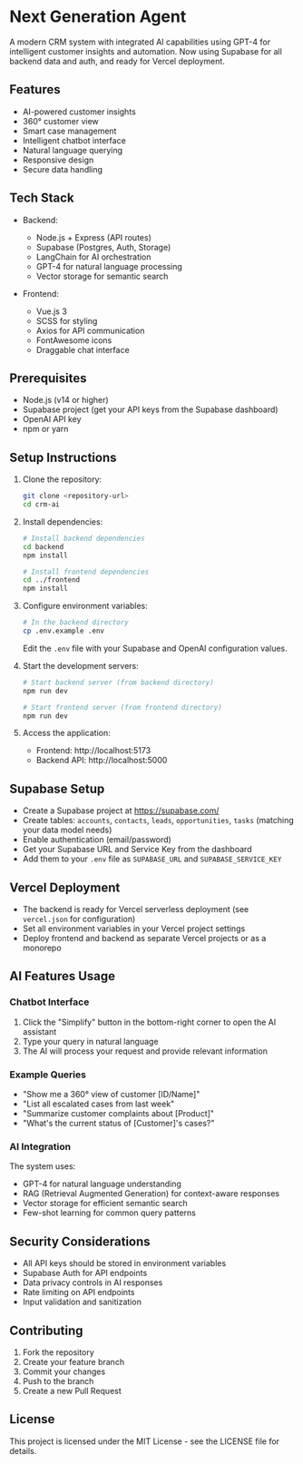 # Next Generation Agent

A modern CRM system with integrated AI capabilities using GPT-4 for intelligent customer insights and automation. Now using Supabase for all backend data and auth, and ready for Vercel deployment.

## Features

- AI-powered customer insights
- 360° customer view
- Smart case management
- Intelligent chatbot interface
- Natural language querying
- Responsive design
- Secure data handling

## Tech Stack

- Backend:
  - Node.js + Express (API routes)
  - Supabase (Postgres, Auth, Storage)
  - LangChain for AI orchestration
  - GPT-4 for natural language processing
  - Vector storage for semantic search

- Frontend:
  - Vue.js 3
  - SCSS for styling
  - Axios for API communication
  - FontAwesome icons
  - Draggable chat interface

## Prerequisites

- Node.js (v14 or higher)
- Supabase project (get your API keys from the Supabase dashboard)
- OpenAI API key
- npm or yarn

## Setup Instructions

1. Clone the repository:
   ```bash
   git clone <repository-url>
   cd crm-ai
   ```

2. Install dependencies:
   ```bash
   # Install backend dependencies
   cd backend
   npm install

   # Install frontend dependencies
   cd ../frontend
   npm install
   ```

3. Configure environment variables:
   ```bash
   # In the backend directory
   cp .env.example .env
   ```
   Edit the `.env` file with your Supabase and OpenAI configuration values.

4. Start the development servers:
   ```bash
   # Start backend server (from backend directory)
   npm run dev

   # Start frontend server (from frontend directory)
   npm run dev
   ```

5. Access the application:
   - Frontend: http://localhost:5173
   - Backend API: http://localhost:5000

## Supabase Setup

- Create a Supabase project at https://supabase.com/
- Create tables: `accounts`, `contacts`, `leads`, `opportunities`, `tasks` (matching your data model needs)
- Enable authentication (email/password)
- Get your Supabase URL and Service Key from the dashboard
- Add them to your `.env` file as `SUPABASE_URL` and `SUPABASE_SERVICE_KEY`

## Vercel Deployment

- The backend is ready for Vercel serverless deployment (see `vercel.json` for configuration)
- Set all environment variables in your Vercel project settings
- Deploy frontend and backend as separate Vercel projects or as a monorepo

## AI Features Usage

### Chatbot Interface

1. Click the "Simplify" button in the bottom-right corner to open the AI assistant
2. Type your query in natural language
3. The AI will process your request and provide relevant information

### Example Queries

- "Show me a 360° view of customer [ID/Name]"
- "List all escalated cases from last week"
- "Summarize customer complaints about [Product]"
- "What's the current status of [Customer]'s cases?"

### AI Integration

The system uses:
- GPT-4 for natural language understanding
- RAG (Retrieval Augmented Generation) for context-aware responses
- Vector storage for efficient semantic search
- Few-shot learning for common query patterns

## Security Considerations

- All API keys should be stored in environment variables
- Supabase Auth for API endpoints
- Data privacy controls in AI responses
- Rate limiting on API endpoints
- Input validation and sanitization

## Contributing

1. Fork the repository
2. Create your feature branch
3. Commit your changes
4. Push to the branch
5. Create a new Pull Request

## License

This project is licensed under the MIT License - see the LICENSE file for details. 
